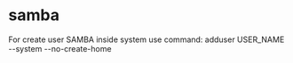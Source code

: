 # samba

For create user SAMBA inside system use command: adduser USER_NAME --system --no-create-home
